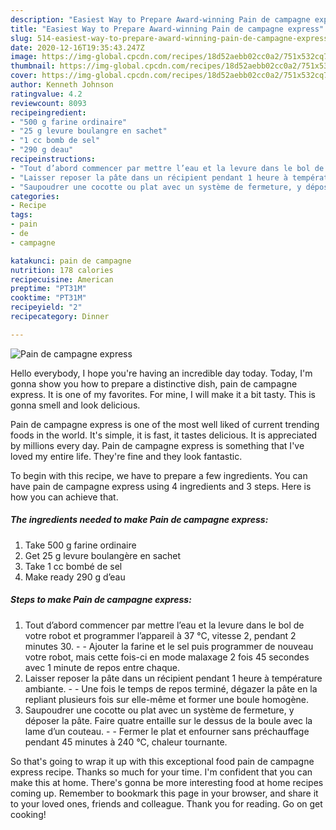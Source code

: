 ```yaml
---
description: "Easiest Way to Prepare Award-winning Pain de campagne express"
title: "Easiest Way to Prepare Award-winning Pain de campagne express"
slug: 514-easiest-way-to-prepare-award-winning-pain-de-campagne-express
date: 2020-12-16T19:35:43.247Z
image: https://img-global.cpcdn.com/recipes/18d52aebb02cc0a2/751x532cq70/pain-de-campagne-express-photo-principale-de-la-recette.jpg
thumbnail: https://img-global.cpcdn.com/recipes/18d52aebb02cc0a2/751x532cq70/pain-de-campagne-express-photo-principale-de-la-recette.jpg
cover: https://img-global.cpcdn.com/recipes/18d52aebb02cc0a2/751x532cq70/pain-de-campagne-express-photo-principale-de-la-recette.jpg
author: Kenneth Johnson
ratingvalue: 4.2
reviewcount: 8093
recipeingredient:
- "500 g farine ordinaire"
- "25 g levure boulangre en sachet"
- "1 cc bomb de sel"
- "290 g deau"
recipeinstructions:
- "Tout d’abord commencer par mettre l’eau et la levure dans le bol de votre robot et programmer l’appareil à 37 °C, vitesse 2, pendant 2 minutes 30.  Ajouter la farine et le sel puis programmer de nouveau votre robot, mais cette fois-ci en mode malaxage 2 fois 45 secondes avec 1 minute de repos entre chaque."
- "Laisser reposer la pâte dans un récipient pendant 1 heure à température ambiante.  Une fois le temps de repos terminé, dégazer la pâte en la repliant plusieurs fois sur elle-même et former une boule homogène."
- "Saupoudrer une cocotte ou plat avec un système de fermeture, y déposer la pâte. Faire quatre entaille sur le dessus de la boule avec la lame d’un couteau.  Fermer le plat et enfourner sans préchauffage pendant 45 minutes à 240 °C, chaleur tournante."
categories:
- Recipe
tags:
- pain
- de
- campagne

katakunci: pain de campagne 
nutrition: 178 calories
recipecuisine: American
preptime: "PT31M"
cooktime: "PT31M"
recipeyield: "2"
recipecategory: Dinner

---
```



![Pain de campagne express](https://img-global.cpcdn.com/recipes/18d52aebb02cc0a2/751x532cq70/pain-de-campagne-express-photo-principale-de-la-recette.jpg)

Hello everybody, I hope you're having an incredible day today. Today, I'm gonna show you how to prepare a distinctive dish, pain de campagne express. It is one of my favorites. For mine, I will make it a bit tasty. This is gonna smell and look delicious.

Pain de campagne express is one of the most well liked of current trending foods in the world. It's simple, it is fast, it tastes delicious. It is appreciated by millions every day. Pain de campagne express is something that I've loved my entire life. They're fine and they look fantastic.




To begin with this recipe, we have to prepare a few ingredients. You can have pain de campagne express using 4 ingredients and 3 steps. Here is how you can achieve that.

<!--inarticleads1-->

##### The ingredients needed to make Pain de campagne express:

1. Take 500 g farine ordinaire
1. Get 25 g levure boulangère en sachet
1. Take 1 cc bombé de sel
1. Make ready 290 g d’eau




<!--inarticleads2-->

##### Steps to make Pain de campagne express:

1. Tout d’abord commencer par mettre l’eau et la levure dans le bol de votre robot et programmer l’appareil à 37 °C, vitesse 2, pendant 2 minutes 30. -  - Ajouter la farine et le sel puis programmer de nouveau votre robot, mais cette fois-ci en mode malaxage 2 fois 45 secondes avec 1 minute de repos entre chaque.
1. Laisser reposer la pâte dans un récipient pendant 1 heure à température ambiante. -  - Une fois le temps de repos terminé, dégazer la pâte en la repliant plusieurs fois sur elle-même et former une boule homogène.
1. Saupoudrer une cocotte ou plat avec un système de fermeture, y déposer la pâte. Faire quatre entaille sur le dessus de la boule avec la lame d’un couteau. -  - Fermer le plat et enfourner sans préchauffage pendant 45 minutes à 240 °C, chaleur tournante.




So that's going to wrap it up with this exceptional food pain de campagne express recipe. Thanks so much for your time. I'm confident that you can make this at home. There's gonna be more interesting food at home recipes coming up. Remember to bookmark this page in your browser, and share it to your loved ones, friends and colleague. Thank you for reading. Go on get cooking!
